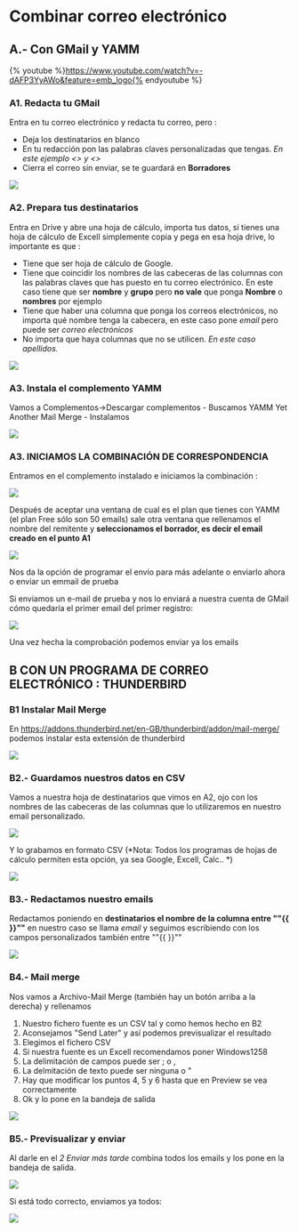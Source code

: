 # Combinar correo electrónico

## A.- Con GMail y YAMM

{% youtube %}https://www.youtube.com/watch?v=-dAFP3YyAWo&feature=emb_logo{% endyoutube %}

### A1. Redacta tu GMail
Entra en tu correo electrónico y redacta tu correo, pero :

- Deja los destinatarios en blanco
- En tu redacción pon las palabras claves personalizadas que tengas. *En este ejemplo <<nombre>> y <<grupo>>*
- Cierra el correo sin enviar, se te guardará en **Borradores**

![](/assets/correo-gmail-yamm1.jpg)

### A2. Prepara tus destinatarios

Entra en Drive y abre una hoja de cálculo, importa tus datos, si tienes una hoja de cálculo de Excell simplemente copia y pega en esa hoja drive, lo importante es que :

- Tiene que ser hoja de cálculo de Google.
- Tiene que coincidir los nombres de las cabeceras de las columnas con las palabras claves que has puesto en tu correo electrónico. En este caso tiene que ser **nombre** y **grupo** pero **no vale** que ponga **Nombre** o **nombres** por ejemplo
- Tiene que haber una columna que ponga los correos electrónicos, no importa qué nombre tenga la cabecera, en este caso pone *email* pero puede ser *correo electrónicos*
- No importa que haya columnas que no se utilicen. *En este caso apellidos.*

![](/assets/correo-gmail-yamm2.jpg)

### A3. Instala el complemento YAMM

Vamos a Complementos->Descargar complementos - Buscamos YAMM Yet Another Mail Merge - Instalamos

![](/assets/correo-gmail-yamm3.jpg)

### A3. INICIAMOS LA COMBINACIÓN DE CORRESPONDENCIA

Entramos en el complemento instalado e iniciamos la combinación :

![](/assets/correo-gmail-yamm4.jpg)

Después de aceptar una ventana de cual es el plan que tienes con YAMM (el plan Free sólo son 50 emails) sale otra ventana que rellenamos el nombre del remitente y **seleccionamos el borrador, es decir el email creado en el punto A1**

![](/assets/correo-gmail-yamm5.jpg)

Nos da la opción de programar el envío para más adelante o enviarlo ahora o enviar un emmail de prueba

Si enviamos un e-mail de prueba y nos lo enviará a nuestra cuenta de GMail cómo quedaría el primer email del primer registro:

![](/assets/correo-gmail-yamm6.jpg)

Una vez hecha la comprobación podemos enviar ya los emails

## B CON UN PROGRAMA DE CORREO ELECTRÓNICO : THUNDERBIRD

### B1 Instalar Mail Merge

En https://addons.thunderbird.net/en-GB/thunderbird/addon/mail-merge/ podemos instalar esta extensión de thunderbird

![](/assets/correo-thunderbird1.jpg)

### B2.- Guardamos nuestros datos en CSV

Vamos a nuestra hoja de destinatarios que vimos en A2, ojo con los nombres de las cabeceras de las columnas que lo utilizaremos en nuestro email personalizado.

![](/assets/correo-thunderbird4.jpg)

Y lo grabamos en formato CSV (*Nota: Todos los programas de hojas de cálculo permiten esta opción, ya sea Google, Excell, Calc.. *)

![](/assets/correo-thunderbird2.jpg)

### B3.- Redactamos nuestro emails

Redactamos poniendo en **destinatarios el nombre de la columna entre ""{{ }}""** en nuestro caso se llama *email* y seguimos escribiendo con los campos personalizados también entre ""{{ }}""

![](/assets/correo-thunderbird3.jpg)

### B4.- Mail merge

Nos vamos a Archivo-Mail Merge (también hay un botón arriba a la derecha) y rellenamos

1. Nuestro fichero fuente es un CSV tal y como hemos hecho en B2
1. Aconsejamos "Send Later" y así podemos previsualizar el resultado
1. Elegimos el fichero CSV
1. Si nuestra fuente es un Excell recomendamos poner Windows1258
1. La delimitación de campos puede ser ; o ,
1. La delmitación de texto puede ser ninguna o "
1. Hay que modificar los puntos 4, 5 y 6 hasta que en Preview se vea correctamente
1. Ok y lo pone en la bandeja de salida  


![](/assets/correo-thunderbird5.jpg)

### B5.- Previsualizar y enviar

Al darle en el *2 Enviar más tarde* combina todos los emails y los pone en la bandeja de salida.

![](/assets/correo-thunderbird6.jpg)

Si está todo correcto, enviamos ya todos:

![](/assets/correo-thunderbird7.jpg)
